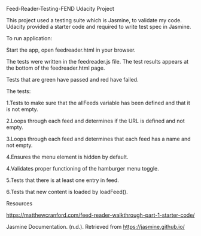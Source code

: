  Feed-Reader-Testing-FEND Udacity Project
 
This project used a testing suite which is Jasmine, to validate my code. Udacity provided a starter code and required to write test spec in Jasmine.

To run application:

Start the app, open feedreader.html in your browser.

The tests were written in the feedreader.js file. The test results appears at the bottom of the feedreader.html page.

Tests that are green have passed and red have failed.

The tests:

1.Tests to make sure that the allFeeds variable has been defined and that it is not empty.

2.Loops through each feed and determines if the URL is defined and not empty.

3.Loops through each feed and determines that each feed has a name and not empty.

4.Ensures the menu element is hidden by default.

4.Validates proper functioning of the hamburger menu toggle.

5.Tests that there is at least one entry in feed.

6.Tests that new content is loaded by loadFeed().


Resources

https://matthewcranford.com/feed-reader-walkthrough-part-1-starter-code/

Jasmine Documentation. (n.d.). Retrieved from https://jasmine.github.io/
